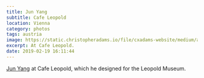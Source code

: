 ```yaml
---
title: Jun Yang
subtitle: Cafe Leopold
location: Vienna
category: photos
tags: austria
image: https://static.christopheradams.io/file/cxadams-website/medium/albums/2019/20190219-1552_Vienna_Leopold/20190219-1552_Vienna_Leopold_L1000755-0.jpg
excerpt: At Cafe Leopold.
date: 2019-02-19 16:11:44
---
```


[Jun Yang] at Cafe Leopold, which he designed for the Leopold Museum.

[Jun Yang]: http://junyang.info/
